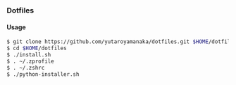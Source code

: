 ### Dotfiles

#### Usage

```sh
$ git clone https://github.com/yutaroyamanaka/dotfiles.git $HOME/dotfiles
$ cd $HOME/dotfiles
$ ./install.sh
$ . ~/.zprofile
$ . ~/.zshrc
$ ./python-installer.sh
```
